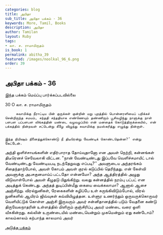 ```yaml
---
categories: blog
title: அபிதா
sub_title: அபிதா பக்கம் - 36
keywords: More, Tamil, Books
description: அபிதா
author: Tamilan
layout: Ruby
tags:
- லா. ச. ராமாமிருதம்
is_book: 1
permalink: abitha_39
featured: /images/noolkal_96_6.png
order: 39
---
```

## அபிதா பக்கம் - 36

இந்த பக்கம் மெய்ப்பு பார்க்கப்படவில்லை

﻿30 O லா. ச. ராமாமிருதம்

    
    
         சுவாமிக்கு நீராட்டிய பின் குருக்கள் குன்றின் மறு புறத்தில் பொன்னரளியைப் பறிக்கச் சென்றிருந்த சமயம், சந்ததி சந்ததியாக எண்ணெயும் தண்ணிரும் பூசிவழிந்து நாளுக்கு நாள் பளபள பப்பளபள லிங்கத்தின் மண்டை வழவழப்பில் என் மனதைக் கொடுத்திருக்கையில், என் பக்கத்தில் நின்றவள் சட்டென்று கீழே விழுந்து சுவாமிக்கு நமஸ்கரித்து எழுந்து நின்றாள்.
    
    
    இந்த நிமிஷம் நினைத்துக்கொண்டு நீ திடீரென்று வேண்டிக் கொண்டதென்ன?’ என்று கேட்டேன்.
    

அந்தி ஒளிச்சாயங்களின் எதிர்பாராத தோய்வுதானோ என அவள் நெற்றி, கன்னங்கள் திடீரெனச் செவேலாகி விட்டன. "நான் வேண்டிண்டது இப்பவே வெளிச்சமாயிட் டால் வேண்டிண்டது வேண்டியபடி நடந்தேறுவது எப்படி?’’ அவளுடைய அந்தரங்கம் சிதைந்தாற்போல், அவள் கோபம் அவள் குரல் கடுப்பில் தெரிந்தது. என் கேள்வி அவளுக்கு அபசகுனமாய்ப் பட்டதோ என்னமோ? அந்த ஆத்திரத்தில் அழுது விடுவாள்போல் அவள் கீழுதடு பிதுங்கிற்று. வலது கன்னத்தில் நரம்பு பட்பட் என அடித்துக் கெண்டது. அந்தத் துடிப்பின்மீது கையை வைக்கலாமா? ஆனால் ஆசை அஞ்சிற்று. விரல்நுனிகள், ரேகைகளின் சுழிப்பே உள் சுருங்கிவிடும்போல், விரல் நுனிகளில் ஆயிரம் ஜிவ்வுகள் கவ்வியிழுத்தன. உள்ளுர உணர்ந்தும் ஒருவருக்கொருவர் வெளியிட்டுக் கொள்ள அஞ்சி இருவரும் அவர் சன்னிதானத்தில் படும் வேதனை கண்டு திருவேலநாதரின் உள்ளத்தில் மிளிரும் குஞ்சிரிப்பு அவர் மண்டை வரை ஒளி வீசுகின்றது. கல்லின் உருண்டையில் மண்டையென்றும் முகமென்றும் ஏது கண்டோம்? காலம்காலம் கற்பாந்த காலமாய் அவர்

[அடுத்த பக்கம்](abitha_40)